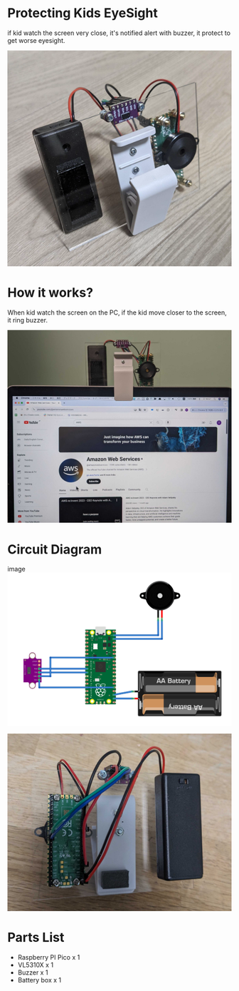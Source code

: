 # Protecting Kids EyeSight 
if kid watch the screen very close, it's notified alert with buzzer, it protect to get worse eyesight.

![image](https://raw.githubusercontent.com/cloudfish7/screen_proximity_prevention/master/assets/image2.jpg)


# How it works?
When kid watch the screen on the PC, if the kid move closer to the screen, it ring buzzer.

![image](https://raw.githubusercontent.com/cloudfish7/screen_proximity_prevention/master/assets/image1.jpg)

# Circuit Diagram
image
![image](https://raw.githubusercontent.com/cloudfish7/screen_proximity_prevention/master/assets/image3.png)


![image](https://raw.githubusercontent.com/cloudfish7/screen_proximity_prevention/master/assets/image4.jpg)

# Parts List
- Raspberry PI Pico x 1
-  VL5310X x 1
-  Buzzer x 1
-  Battery box x 1